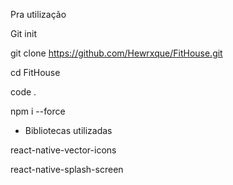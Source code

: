 Pra utilização 

Git init

git clone https://github.com/Hewrxque/FitHouse.git

cd FitHouse

code .

npm i --force

- Bibliotecas utilizadas

react-native-vector-icons

react-native-splash-screen